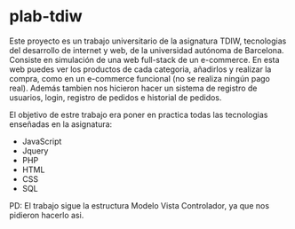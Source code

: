 # plab-tdiw

Este proyecto es un trabajo universitario de la asignatura TDIW, tecnologias del desarrollo de internet y web, de la universidad
autónoma de Barcelona. Consiste en simulación de una web full-stack de un e-commerce. En esta web puedes ver los productos de cada categoria,
añadirlos y realizar la compra, como en un e-commerce funcional (no se realiza ningún pago real). Además tambien nos hicieron hacer un sistema
de registro de usuarios, login, registro de pedidos e historial de pedidos.


El objetivo de estre trabajo era poner en practica todas las tecnologias enseñadas en la asignatura:
  - JavaScript
  - Jquery
  - PHP
  - HTML
  - CSS
  - SQL

PD: El trabajo sigue la estructura Modelo Vista Controlador, ya que nos pidieron hacerlo asi.
